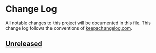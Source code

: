# Change Log
All notable changes to this project will be documented in this file. This change log follows the conventions of [keepachangelog.com](http://keepachangelog.com/).

## [Unreleased]

[Unreleased]: https://github.com/IGJoshua/water-symbol/compare/acff4932403495e79c4f119ddc363963d2e16806...HEAD
